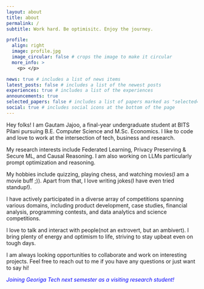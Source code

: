```yaml
---
layout: about
title: about
permalink: /
subtitle: Work hard. Be optimisitc. Enjoy the journey.

profile:
  align: right
  image: profile.jpg
  image_circular: false # crops the image to make it circular
  more_info: >
    <p> </p>

news: true # includes a list of news items
latest_posts: false # includes a list of the newest posts
experiences: true # includes a list of the experiences
announcements: true
selected_papers: false # includes a list of papers marked as "selected={true}"
social: true # includes social icons at the bottom of the page
---
```


Hey folks! I am Gautam Jajoo, a final-year undergraduate student at BITS Pilani pursuing B.E. Computer Science and M.Sc. Economics. I like to code and love to work at the intersection of tech, business and research.

My research interests include Federated Learning, Privacy Preserving & Secure ML, and Causal Reasoning. I am also working on LLMs particularly prompt optimization and reasoning.

My hobbies include quizzing, playing chess, and watching movies(I am a movie buff ;)). Apart from that, I love writing jokes(I have even tried standup!). 

I have actively participated in a diverse array of competitions spanning various domains, including product development, case studies, financial analysis, programming contests, and data analytics and science competitions.

I love to talk and interact with people(not an extrovert, but an ambivert). I bring plenty of energy and optimism to life, striving to stay upbeat even on tough days. 

I am always looking opportunities to collaborate and work on interesting projects. Feel free to reach out to me if you have any questions or just want to say hi!

<p style="color: blue;"><i> Joining Georiga Tech next semester as a visiting research student! </i></p>

<!-- <p style="color: red;"><i> I am seeking funded thesis opportunities to work during Jan-June 2025 </i></p> -->

<!-- --- -->

<!-- ## __research interests__

I am interested in  understanding how individuals perceive and interpret ambiguous information

--- -->
